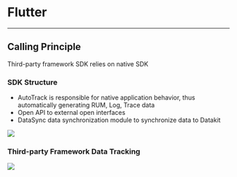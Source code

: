 # Flutter
---

## Calling Principle

Third-party framework SDK relies on native SDK

### SDK Structure

- AutoTrack is responsible for native application behavior, thus automatically generating RUM, Log, Trace data
- Open API to external open interfaces
- DataSync data synchronization module to synchronize data to Datakit

![](../img/sdk_arch.png)

### Third-party Framework Data Tracking

![](../img/third-part.png)



